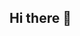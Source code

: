 ## Hi there 👋

<!--
**DT802/DT802** is a ✨ _special_ ✨ repository because its `README.md` (this file) appears on your GitHub profile.

Here are some ideas to get you started:

- 🔭 I’m currently working on ...
- 🌱 I’m currently learning Arduino, R and Excel data streamer
- 🤔 I’m looking for help with career advice
- 💬 Ask me about Mechanical Design, 
- 📫 How to reach me: ...
- 😄 Pronouns: He/Him
- ⚡ Fun fact: I like to collect watches and Hot Wheels!:watch:
-->
